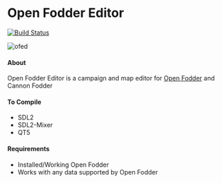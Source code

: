 # Open Fodder Editor
[![Build Status](https://api.travis-ci.com/OpenFodder/editor.svg?branch=master)](https://travis-ci.org/OpenFodder/editor2)

![ofed](https://user-images.githubusercontent.com/1327406/47386538-9dd6e400-d758-11e8-90ab-127d81909407.png)

#### About

Open Fodder Editor is a campaign and map editor for [Open Fodder](https://github.com/OpenFodder/openfodder) and Cannon Fodder

#### To Compile

* SDL2
* SDL2-Mixer
* QT5

#### Requirements

* Installed/Working Open Fodder
* Works with any data supported by Open Fodder
